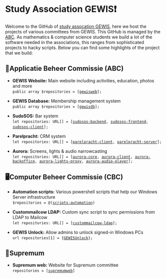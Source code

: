 # Study Association GEWIS❗
Welcome to the GitHub of [study assocation GEWIS](https://gewis.nl), here we host the projects of various committees from GEWIS. This GitHub is managed by the [ABC](mailto:abc@gewis.nl). As mathematics & computer science students we build a lot of the software needed in the associations, this ranges from sophisticated projects to hacky scripts. Below you can find some highlights of the project that we build:

## 🚀Applicatie Beheer Commissie (ABC)
* **GEWIS Website:** Main website including activities, education, photos and more<br>`public array $repositories = [`[`gewisweb`](https://github.com/GEWIS/gewisweb)`];`
- **GEWIS Database:** Membership management system <br>`public array $repositories = [`[`gewisdb`](https://github.com/GEWIS/gewisdb)`];`
* **SudoSOS:** Bar system <br>`let repositories: URL[] = [`[`sudosos-backend`](https://github.com/GEWIS/sudosos-backend)`, `[`sudosos-frontend`](https://github.com/GEWIS/sudosos-frontend)`,  `[`sudosos-client`](https://github.com/GEWIS/sudosos-client)`];`
- **Parelpracht:** CRM system <br>`let repositories: URL[] = [`[`parelpracht-client`](https://github.com/GEWIS/parelpracht-client)`, `[`parelpracht-server`](https://github.com/GEWIS/parelpracht-server)`];`
* **Aurora:** Screens, lights & audio narrowcasting <br>`let repositories: URL[] = [`[`aurora-core`](https://github.com/GEWIS/aurora-core)`, `[`aurora-client`](https://github.com/GEWIS/aurora-client)`, `[`aurora-backoffice`](https://github.com/GEWIS/aurora-backoffice)`, `[`aurora-lights-proxy`](https://github.com/GEWIS/aurora-lights-proxy)`, `[`aurora-audio-player`](https://github.com/GEWIS/aurora-audio-player)`];`


## 🖥️Computer Beheer Commissie (CBC) 
* **Automation scripts:** Various powershell scripts that help our Windows Server infrastructure<br>`$repositories = @(`[`scripts-automation`](https://github.com/GEWIS/scripts-automation)`)`
- **Custommailcow LDAP:** Custom sync script to sync permissions from LDAP to Mailcow<br>`let repositories: URL[] = [`[`custommailcow-ldap`](https://github.com/GEWIS/custommailcow-ldap)`];`
* **GEWIS Unlock:** Allow admins to unlock signed-in Windows PCs<br>`url repositories[1] = {`[`GEWISUnlock`](https://github.com/GEWIS/GEWISUnlock)`};`

## 📖Supremum 
* **Supremum web:** Website for Supremum committee<br>`repositories = [`[`supremumweb`](https://github.com/GEWIS/supremumweb)`]`
